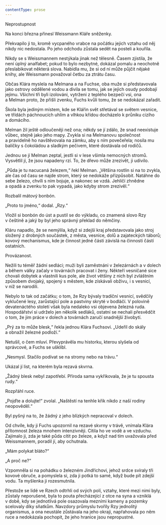 ```yaml
---
contentType: prose
---
```


<section>

Neprostupnost

Na konci března přinesl Weissmann Kláře sněženky.

Překvapilo ji to, kromě vycpaného vrabce na počátku jejich vztahu od něj nikdy nic nedostala. Po jeho odchodu zůstala sedět na posteli a kouřila.

Nikdy se s Weissmannem nestýkala jinak než tělesně. Časem zjistila, že není úplný analfabet; pokud to bylo nezbytné, dokázal pomalu a neochotně přeslabikovat některá slova. Nabídla mu, že si od ní může půjčit nějaké knihy, ale Weissmann považoval četbu za ztrátu času.

Občas Klára myslela na Melmana a na Fuchse, oba muže si představovala jako ostrovy oddělené vodou a divila se tomu, jak se jejich osudy podobají jejímu. Všichni tři byli izolováni, vytrženi z teplého bezpečí vsi, ona a Melman proto, že přišli zvenku, Fuchs kvůli tomu, že se nedokázal zařadit.

Škola byla jediným místem, kde se Klářin svět střetával se světem vesnice, ve třídách páchnoucích uhlím a vlhkou křídou docházelo k průniku cizího a domácího.

Melman žil ještě odloučeněji než ona; někdy se jí zdálo, že snad neexistuje vůbec, stejně jako jeho mapy. Zvykla si na Melmanovu společnost a pravidelně ho navštěvovala na zámku, aby s ním povečeřela; nosila mu balíčky s čokoládou a sladkým pečivem, které dostávala od rodičů.

Jednou se jí Melman zeptal, jestli si v lese všimla nemocných stromů. Vysvětlil jí, že jsou napadeny rzí. To, že dřevo může zrezivět, ji udivilo.

„Půda je tu nacucaná železem,“ řekl Melman. „Většina rostlin si na to zvykla, ale čas od času se najde strom, který se nedokáže přizpůsobit. Natáhne do sebe železo, chvíli s ním bojuje, a nakonec se vzdá. Jehličí zhnědne a opadá a zvenku to pak vypadá, jako kdyby strom zrezivěl.“

Rozbalil mátový bonbón.

„Proto to jméno,“ dodal. „Rzy.“

Vložil si bonbón do úst a pustil se do výkladu, co znamená slovo Rzy v češtině a jaký by byl jeho správný překlad do němčiny.

Kláru napadlo, že se nemýlila, když si zdejší kraj představovala jako stroj složený z drobných součástek, z města, vesnice, dolů a zajateckých táborů; kovový mechanismus, kde je činnost jedné části závislá na činnosti částí ostatních.

Provázanost.

Nežili tu téměř žádní sedláci; muži byli zaměstnáni v železárnách a v dolech a během války začaly v továrnách pracovat i ženy. Někteří vesničané sice chovali dobytek a vlastnili kus pole, ale život většiny z nich byl zvláštním způsobem dvojaký, spojený s městem, kde získávali obživu, i s vesnicí, v níž se narodili.

Nebylo to tak od začátku; o tom, že Rzy bývaly tradiční vesnicí, svědčily vyklučené lesy, zarůstající pole a pastviny skryté v bodláčí. V polovině devatenáctého století však byla nedaleko vsi objevena železná ruda. Hospodářství si udrželo jen několik sedláků, ostatní se nechali přesvědčit o tom, že jim práce v dolech a továrnách zaručí snadnější živobytí.

„Prý za to může blesk,“ řekla jednou Klára Fuchsovi. „Udeřil do skály a obnažil železné podloží.“

Netušil, o čem mluví. Převyprávěla mu historku, kterou slyšela od správcové, a Fuchs se ušklíbl.

„Nesmysl. Stačilo podívat se na stromy nebo na trávu.“

Ukázal jí list, na kterém byla rezavá skvrna.

„Žádný blesk nebyl zapotřebí. Příroda sama vykřikovala, že je tu spousta rudy.“

Rozpřáhl ruce.

„Pojďte a dolujte!“ zvolal. „Naštěstí na tenhle křik nikdo z naší rodiny neopověděl.“

Byl pyšný na to, že žádný z jeho blízkých nepracoval v dolech.

Od chvíle, kdy ji Fuchs upozornil na rezavé skvrny v trávě, vnímala Klára přítomnost železa mnohem intenzivněji. Cítila ho ve vodě a ve vzduchu. Zajímalo ji, zda je také půda cítit po železe, a když nad tím uvažovala před Weissmannem, poradil jí, aby ochutnala.

„Mám polykat bláto?“

„A proč ne?“

Vzpomněla si na pohádku o železném Jindřichovi, jehož srdce svíraly tři kovové obruče, a pomyslela si, zda ji potká to samé, když bude pít zdejší vodu. Ta myšlenka ji rozesmutnila.

Přestože se lidé ve Rzech odtrhli od svých polí, vztahy, které mezi nimi byly, zůstaly neporušené, byla to pouta přecházející z otce na syna a vzniklá v době, kdy se jednotlivá pole osazovala mezními kameny a pozemky scelovaly díky sňatkům. Navzdory průmyslu tvořily Rzy jednolitý organismus, a ona neustále zůstávala na jeho okraji, napřahovala po něm ruce a nedokázala pochopit, že jeho hranice jsou nepropustné.

</section>
